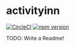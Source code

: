 # activityinn

[![CircleCI](https://circleci.com/gh/activityinn/activityinn.svg?style=svg)](https://circleci.com/gh/activityinn/activityinn)
[![npm version](https://badge.fury.io/js/activityinn.svg)](https://badge.fury.io/js/activityinn)


TODO: Write a Readme!
